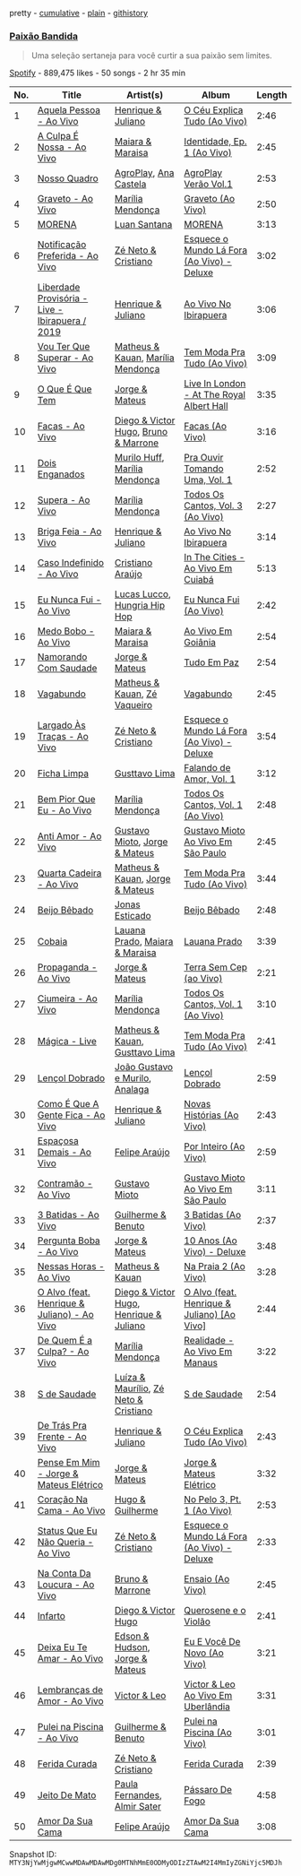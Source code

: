 pretty - [cumulative](/playlists/cumulative/37i9dQZF1DXaWRgGXjiM40.md) - [plain](/playlists/plain/37i9dQZF1DXaWRgGXjiM40) - [githistory](https://github.githistory.xyz/mackorone/spotify-playlist-archive/blob/main/playlists/plain/37i9dQZF1DXaWRgGXjiM40)

### [Paixão Bandida](https://open.spotify.com/playlist/37i9dQZF1DXaWRgGXjiM40)

> Uma seleção sertaneja para você curtir a sua paixão sem limites.

[Spotify](https://open.spotify.com/user/spotify) - 889,475 likes - 50 songs - 2 hr 35 min

| No. | Title | Artist(s) | Album | Length |
|---|---|---|---|---|
| 1 | [Aquela Pessoa \- Ao Vivo](https://open.spotify.com/track/5asabafNzfAzjUecDvuNES) | [Henrique & Juliano](https://open.spotify.com/artist/3p7PcrEHaaKLJnPUGOtRlT) | [O Céu Explica Tudo \(Ao Vivo\)](https://open.spotify.com/album/6UuPk9eKMZBEr0HizvV2Wy) | 2:46 |
| 2 | [A Culpa É Nossa \- Ao Vivo](https://open.spotify.com/track/7nwHsYxiuHo98dLI7UVkyn) | [Maiara & Maraisa](https://open.spotify.com/artist/59jlthNnbmim5l9tmNA7se) | [Identidade, Ep\. 1 \(Ao Vivo\)](https://open.spotify.com/album/28lkxsDDOs1MlWhomdvLcF) | 2:45 |
| 3 | [Nosso Quadro](https://open.spotify.com/track/1bzRhnrWU1l1u4Bby9ZbfQ) | [AgroPlay](https://open.spotify.com/artist/0uGWkZRPp1Urk77XBrPBsZ), [Ana Castela](https://open.spotify.com/artist/2CKOmarVWvWqkNWUatHCex) | [AgroPlay Verão Vol.1](https://open.spotify.com/album/5nLj4u8xY6bfCAHNQVM87i) | 2:53 |
| 4 | [Graveto \- Ao Vivo](https://open.spotify.com/track/3tc8Z4lGzOIwmIVftsxO6o) | [Marília Mendonça](https://open.spotify.com/artist/1yR65psqiazQpeM79CcGh8) | [Graveto \(Ao Vivo\)](https://open.spotify.com/album/5LC5xnORMHtfcwDMI5cC2V) | 2:50 |
| 5 | [MORENA](https://open.spotify.com/track/4PQdrXMDHDPl1RczrrlADd) | [Luan Santana](https://open.spotify.com/artist/3qvcCP2J0fWi0m0uQDUf6r) | [MORENA](https://open.spotify.com/album/4nGg3WC1UXnrDdlF1E2urv) | 3:13 |
| 6 | [Notificação Preferida \- Ao Vivo](https://open.spotify.com/track/3tA0vALUwrzkTgHcm9j6oJ) | [Zé Neto & Cristiano](https://open.spotify.com/artist/487N2T9nIPEHrlTZLL3SQs) | [Esquece o Mundo Lá Fora \(Ao Vivo\) \- Deluxe](https://open.spotify.com/album/0wQ5Sn6RU4yL6WpeiWSaBN) | 3:02 |
| 7 | [Liberdade Provisória \- Live \- Ibirapuera / 2019](https://open.spotify.com/track/7Cf2Hsy3cPlA4e115tElXv) | [Henrique & Juliano](https://open.spotify.com/artist/3p7PcrEHaaKLJnPUGOtRlT) | [Ao Vivo No Ibirapuera](https://open.spotify.com/album/5ExfGmxdqydd3vgdLdRR8f) | 3:06 |
| 8 | [Vou Ter Que Superar \- Ao Vivo](https://open.spotify.com/track/6sRLrSetyIwIKhW1eMlUNP) | [Matheus & Kauan](https://open.spotify.com/artist/2Z0lRIqr997lIUiPtrpKCr), [Marília Mendonça](https://open.spotify.com/artist/1yR65psqiazQpeM79CcGh8) | [Tem Moda Pra Tudo \(Ao Vivo\)](https://open.spotify.com/album/43Z8iIpoxaCrr27KILZJzs) | 3:09 |
| 9 | [O Que É Que Tem](https://open.spotify.com/track/1p6dBmCdP7xh3OMTYJDZPK) | [Jorge & Mateus](https://open.spotify.com/artist/1elUiq4X7pxej6FRlrEzjM) | [Live In London \- At The Royal Albert Hall](https://open.spotify.com/album/6nE1C92IIZQBnlYLxObRHW) | 3:35 |
| 10 | [Facas \- Ao Vivo](https://open.spotify.com/track/1ere9b9vDw2N3m9d4uiXxa) | [Diego & Victor Hugo](https://open.spotify.com/artist/3k68C6mNMJL6OaAdWeW2ZF), [Bruno & Marrone](https://open.spotify.com/artist/5JXhkyafynxCvxtov7C1PV) | [Facas \(Ao Vivo\)](https://open.spotify.com/album/0t4odyaTT5r6RJ7L2CjR8q) | 3:16 |
| 11 | [Dois Enganados](https://open.spotify.com/track/7McCAKExE8KsI2q4Y8wx4U) | [Murilo Huff](https://open.spotify.com/artist/3hq7WoPJsrRP0KMSLhUgRz), [Marília Mendonça](https://open.spotify.com/artist/1yR65psqiazQpeM79CcGh8) | [Pra Ouvir Tomando Uma, Vol\. 1](https://open.spotify.com/album/34wbTHXH6UAGPJKrl3VXOs) | 2:52 |
| 12 | [Supera \- Ao Vivo](https://open.spotify.com/track/3GmJxfnUDrIs1iCfKUELFz) | [Marília Mendonça](https://open.spotify.com/artist/1yR65psqiazQpeM79CcGh8) | [Todos Os Cantos, Vol\. 3 \(Ao Vivo\)](https://open.spotify.com/album/0q1sCNFTFPy66A2zeK8qh5) | 2:27 |
| 13 | [Briga Feia \- Ao Vivo](https://open.spotify.com/track/7bukHRNgGLRySTJEVvLoIR) | [Henrique & Juliano](https://open.spotify.com/artist/3p7PcrEHaaKLJnPUGOtRlT) | [Ao Vivo No Ibirapuera](https://open.spotify.com/album/5ExfGmxdqydd3vgdLdRR8f) | 3:14 |
| 14 | [Caso Indefinido \- Ao Vivo](https://open.spotify.com/track/54TwNxgRorpA9lsStXcv0k) | [Cristiano Araújo](https://open.spotify.com/artist/4HF14RSTZQcEafvfPCFEpI) | [In The Cities \- Ao Vivo Em Cuiabá](https://open.spotify.com/album/5nGde95l1DJcFZCB3NOduX) | 5:13 |
| 15 | [Eu Nunca Fui \- Ao Vivo](https://open.spotify.com/track/3gqzwytSXoWI8xgRloB6WL) | [Lucas Lucco](https://open.spotify.com/artist/06cd30Cv9US973Ika84gDw), [Hungria Hip Hop](https://open.spotify.com/artist/0vLuOi2k62sHujIfplInlK) | [Eu Nunca Fui \(Ao Vivo\)](https://open.spotify.com/album/3H4aDTT9MmDdYCkrwiczJf) | 2:42 |
| 16 | [Medo Bobo \- Ao Vivo](https://open.spotify.com/track/2CW04trIoYMbroZWDzPAjs) | [Maiara & Maraisa](https://open.spotify.com/artist/59jlthNnbmim5l9tmNA7se) | [Ao Vivo Em Goiânia](https://open.spotify.com/album/61KUhWve8zR7CreNCWZcha) | 2:54 |
| 17 | [Namorando Com Saudade](https://open.spotify.com/track/6m84TzSTM5nbwZxIxkYHz6) | [Jorge & Mateus](https://open.spotify.com/artist/1elUiq4X7pxej6FRlrEzjM) | [Tudo Em Paz](https://open.spotify.com/album/57h6WHDjwNGIs5NMeKYEoL) | 2:54 |
| 18 | [Vagabundo](https://open.spotify.com/track/6Lrzxd7ST5oQ6FYKXKH7Ia) | [Matheus & Kauan](https://open.spotify.com/artist/2Z0lRIqr997lIUiPtrpKCr), [Zé Vaqueiro](https://open.spotify.com/artist/5K8Rmjmf4RZFffz94EmBRt) | [Vagabundo](https://open.spotify.com/album/7fUBlrxykadQWJx0Jikf3v) | 2:45 |
| 19 | [Largado Às Traças \- Ao Vivo](https://open.spotify.com/track/371Up3WP7OqJNFPf0BiyUe) | [Zé Neto & Cristiano](https://open.spotify.com/artist/487N2T9nIPEHrlTZLL3SQs) | [Esquece o Mundo Lá Fora \(Ao Vivo\) \- Deluxe](https://open.spotify.com/album/0wQ5Sn6RU4yL6WpeiWSaBN) | 3:54 |
| 20 | [Ficha Limpa](https://open.spotify.com/track/5SwyN9hzmWjBsINlif8li8) | [Gusttavo Lima](https://open.spotify.com/artist/7MiDcPa6UiV3In7lIM71IN) | [Falando de Amor, Vol\. 1](https://open.spotify.com/album/1XNqME96E9GBNYCv8wFbn2) | 3:12 |
| 21 | [Bem Pior Que Eu \- Ao Vivo](https://open.spotify.com/track/4UANYptjv2kpV6IY7IjXoJ) | [Marília Mendonça](https://open.spotify.com/artist/1yR65psqiazQpeM79CcGh8) | [Todos Os Cantos, Vol\. 1 \(Ao Vivo\)](https://open.spotify.com/album/4HpiwfnQvs867JNWeLy1vr) | 2:48 |
| 22 | [Anti Amor \- Ao Vivo](https://open.spotify.com/track/3zlU0V45H1FcjZeGEVt8ih) | [Gustavo Mioto](https://open.spotify.com/artist/1X6ORK7IekgmyjV6IFPszP), [Jorge & Mateus](https://open.spotify.com/artist/1elUiq4X7pxej6FRlrEzjM) | [Gustavo Mioto Ao Vivo Em São Paulo](https://open.spotify.com/album/7LTRGI9fTyJjXxYIuGjGQy) | 2:45 |
| 23 | [Quarta Cadeira \- Ao Vivo](https://open.spotify.com/track/5q0NlM6Pm8Pp3orq7zGiRn) | [Matheus & Kauan](https://open.spotify.com/artist/2Z0lRIqr997lIUiPtrpKCr), [Jorge & Mateus](https://open.spotify.com/artist/1elUiq4X7pxej6FRlrEzjM) | [Tem Moda Pra Tudo \(Ao Vivo\)](https://open.spotify.com/album/43Z8iIpoxaCrr27KILZJzs) | 3:44 |
| 24 | [Beijo Bêbado](https://open.spotify.com/track/3BigzTTQfP3xSLPKATYSop) | [Jonas Esticado](https://open.spotify.com/artist/22jNvLBrXGKr4CcV2tw8Ag) | [Beijo Bêbado](https://open.spotify.com/album/470aKYBGvnxmnTp9ewZQtW) | 2:48 |
| 25 | [Cobaia](https://open.spotify.com/track/1xyVMQx51Kab6eLVtE6twx) | [Lauana Prado](https://open.spotify.com/artist/6TYimByryGphZCtwYopH0y), [Maiara & Maraisa](https://open.spotify.com/artist/59jlthNnbmim5l9tmNA7se) | [Lauana Prado](https://open.spotify.com/album/1CqADkcK8HJY1ss4i3cJqU) | 3:39 |
| 26 | [Propaganda \- Ao Vivo](https://open.spotify.com/track/74n5d5M21JnC4WJ6gdkggK) | [Jorge & Mateus](https://open.spotify.com/artist/1elUiq4X7pxej6FRlrEzjM) | [Terra Sem Cep \(ao Vivo\)](https://open.spotify.com/album/7uhBra7AiFJm6Nd6YGpqGp) | 2:21 |
| 27 | [Ciumeira \- Ao Vivo](https://open.spotify.com/track/7D5F5BzIon5zhzQrOU2pdN) | [Marília Mendonça](https://open.spotify.com/artist/1yR65psqiazQpeM79CcGh8) | [Todos Os Cantos, Vol\. 1 \(Ao Vivo\)](https://open.spotify.com/album/4HpiwfnQvs867JNWeLy1vr) | 3:10 |
| 28 | [Mágica \- Live](https://open.spotify.com/track/5cN5ZOVcYBl4Lnq50Zeqsx) | [Matheus & Kauan](https://open.spotify.com/artist/2Z0lRIqr997lIUiPtrpKCr), [Gusttavo Lima](https://open.spotify.com/artist/7MiDcPa6UiV3In7lIM71IN) | [Tem Moda Pra Tudo \(Ao Vivo\)](https://open.spotify.com/album/43Z8iIpoxaCrr27KILZJzs) | 2:41 |
| 29 | [Lençol Dobrado](https://open.spotify.com/track/72xB2J9ZeBl0Rzxq2XmzdY) | [João Gustavo e Murilo](https://open.spotify.com/artist/6xerOqBLmelL3xZNZkVbGl), [Analaga](https://open.spotify.com/artist/4LTPxLxjiT5pzYd5WZAR3v) | [Lençol Dobrado](https://open.spotify.com/album/39vanCalSWRrvIEOWdyxPY) | 2:59 |
| 30 | [Como É Que A Gente Fica \- Ao Vivo](https://open.spotify.com/track/0zxWyvrKyz031tFfBnkYLr) | [Henrique & Juliano](https://open.spotify.com/artist/3p7PcrEHaaKLJnPUGOtRlT) | [Novas Histórias \(Ao Vivo\)](https://open.spotify.com/album/4pUsKJjeqLi99MZbRKD03U) | 2:43 |
| 31 | [Espaçosa Demais \- Ao Vivo](https://open.spotify.com/track/4frNT1Vw4MbKbS1ngKodkv) | [Felipe Araújo](https://open.spotify.com/artist/47uyFQHOD02S0lj9ptRpoB) | [Por Inteiro \(Ao Vivo\)](https://open.spotify.com/album/72SOxntkBoOczJaepEqb1O) | 2:59 |
| 32 | [Contramão \- Ao Vivo](https://open.spotify.com/track/5g2HVlqROusgDTtun6Y5Tn) | [Gustavo Mioto](https://open.spotify.com/artist/1X6ORK7IekgmyjV6IFPszP) | [Gustavo Mioto Ao Vivo Em São Paulo](https://open.spotify.com/album/7LTRGI9fTyJjXxYIuGjGQy) | 3:11 |
| 33 | [3 Batidas \- Ao Vivo](https://open.spotify.com/track/1uryupl9hqVZYurJwH4G9k) | [Guilherme & Benuto](https://open.spotify.com/artist/6m6e7D2TnV0aYMllFFwMxu) | [3 Batidas \(Ao Vivo\)](https://open.spotify.com/album/2s2XNO2C38JP3NVOp8zkm4) | 2:37 |
| 34 | [Pergunta Boba \- Ao Vivo](https://open.spotify.com/track/36OBPVuz58hAsKxgLCKer6) | [Jorge & Mateus](https://open.spotify.com/artist/1elUiq4X7pxej6FRlrEzjM) | [10 Anos \(Ao Vivo\) \- Deluxe](https://open.spotify.com/album/0wiTSo8xXBIvvkhZNJFWCm) | 3:48 |
| 35 | [Nessas Horas \- Ao Vivo](https://open.spotify.com/track/1MnUXXQEuzlJFNF5xMH1XQ) | [Matheus & Kauan](https://open.spotify.com/artist/2Z0lRIqr997lIUiPtrpKCr) | [Na Praia 2 \(Ao Vivo\)](https://open.spotify.com/album/6J8zN2iOjJzMwNJ6oI75dN) | 3:28 |
| 36 | [O Alvo \(feat\. Henrique & Juliano\) \- Ao Vivo](https://open.spotify.com/track/5Vw6ZLNB6Ko7VZM6vmNIbr) | [Diego & Victor Hugo](https://open.spotify.com/artist/3k68C6mNMJL6OaAdWeW2ZF), [Henrique & Juliano](https://open.spotify.com/artist/3p7PcrEHaaKLJnPUGOtRlT) | [O Alvo \(feat\. Henrique & Juliano\) \[Ao Vivo\]](https://open.spotify.com/album/3yprBTFIy7DnJCHnMDifRv) | 2:44 |
| 37 | [De Quem É a Culpa? \- Ao Vivo](https://open.spotify.com/track/4YhPcVIxIAJrLhFVPGbJkE) | [Marília Mendonça](https://open.spotify.com/artist/1yR65psqiazQpeM79CcGh8) | [Realidade \- Ao Vivo Em Manaus](https://open.spotify.com/album/5EOY7EuE83D9oSeT9eR9ry) | 3:22 |
| 38 | [S de Saudade](https://open.spotify.com/track/3J5Pu25BODMex4Jpy4l6FL) | [Luíza & Maurílio](https://open.spotify.com/artist/0UbJJayomun8CvZKCPH9j3), [Zé Neto & Cristiano](https://open.spotify.com/artist/487N2T9nIPEHrlTZLL3SQs) | [S de Saudade](https://open.spotify.com/album/07Dh4IqK31xeV1jetfPWvL) | 2:54 |
| 39 | [De Trás Pra Frente \- Ao Vivo](https://open.spotify.com/track/6Tp4LCJ5r5IJaEf8lnlPfG) | [Henrique & Juliano](https://open.spotify.com/artist/3p7PcrEHaaKLJnPUGOtRlT) | [O Céu Explica Tudo \(Ao Vivo\)](https://open.spotify.com/album/6UuPk9eKMZBEr0HizvV2Wy) | 2:43 |
| 40 | [Pense Em Mim \- Jorge & Mateus Elétrico](https://open.spotify.com/track/24IMxi4RUakB4bleLn2uBE) | [Jorge & Mateus](https://open.spotify.com/artist/1elUiq4X7pxej6FRlrEzjM) | [Jorge & Mateus Elétrico](https://open.spotify.com/album/0RkEgK2Ch7H5IURwDYTTnt) | 3:32 |
| 41 | [Coração Na Cama \- Ao Vivo](https://open.spotify.com/track/2nZj5YymF54qhAu7RneVP6) | [Hugo & Guilherme](https://open.spotify.com/artist/1LIuN7ov1IBQDdLsU83ojl) | [No Pelo 3, Pt\. 1 \(Ao Vivo\)](https://open.spotify.com/album/3IfMlmwvbnO0yPVTNCnwAb) | 2:53 |
| 42 | [Status Que Eu Não Queria \- Ao Vivo](https://open.spotify.com/track/43tDjfz9Inw7Soy0jzxowN) | [Zé Neto & Cristiano](https://open.spotify.com/artist/487N2T9nIPEHrlTZLL3SQs) | [Esquece o Mundo Lá Fora \(Ao Vivo\) \- Deluxe](https://open.spotify.com/album/0wQ5Sn6RU4yL6WpeiWSaBN) | 2:33 |
| 43 | [Na Conta Da Loucura \- Ao Vivo](https://open.spotify.com/track/2EVaHMfXlWw4ANf6Mb8c5P) | [Bruno & Marrone](https://open.spotify.com/artist/5JXhkyafynxCvxtov7C1PV) | [Ensaio \(Ao Vivo\)](https://open.spotify.com/album/7qq2SnvgPsm5Uz79LaKN2T) | 2:45 |
| 44 | [Infarto](https://open.spotify.com/track/0XEJ7eph2IWFYZc73Jm3n2) | [Diego & Victor Hugo](https://open.spotify.com/artist/3k68C6mNMJL6OaAdWeW2ZF) | [Querosene e o Violão](https://open.spotify.com/album/6gbvsAZViRa9rIq0GjfQbp) | 2:41 |
| 45 | [Deixa Eu Te Amar \- Ao Vivo](https://open.spotify.com/track/1OYJlZVDrTsA6EJzf78fQp) | [Edson & Hudson](https://open.spotify.com/artist/6zpNfYJcPavd1pqLXKiSvl), [Jorge & Mateus](https://open.spotify.com/artist/1elUiq4X7pxej6FRlrEzjM) | [Eu E Você De Novo \(Ao Vivo\)](https://open.spotify.com/album/4eQySBYcXPvtkYXkbsGpin) | 3:21 |
| 46 | [Lembranças de Amor \- Ao Vivo](https://open.spotify.com/track/7MPMOW27HjtsLpeUFcihY8) | [Victor & Leo](https://open.spotify.com/artist/2HtEBtekn0bXogyogD3PTr) | [Victor & Leo Ao Vivo Em Uberlândia](https://open.spotify.com/album/1po4TPOuh3zVj5fMqePCdC) | 3:31 |
| 47 | [Pulei na Piscina \- Ao Vivo](https://open.spotify.com/track/1uA7fD01YlQr1Rm0oyNB4H) | [Guilherme & Benuto](https://open.spotify.com/artist/6m6e7D2TnV0aYMllFFwMxu) | [Pulei na Piscina \(Ao Vivo\)](https://open.spotify.com/album/59wHxqp3FE5gfK0l4wAIc8) | 3:01 |
| 48 | [Ferida Curada](https://open.spotify.com/track/1U3tv41tFRgOfbytpuYQrR) | [Zé Neto & Cristiano](https://open.spotify.com/artist/487N2T9nIPEHrlTZLL3SQs) | [Ferida Curada](https://open.spotify.com/album/4S428p1Dl0B5QShuR6FBMu) | 2:39 |
| 49 | [Jeito De Mato](https://open.spotify.com/track/69Ui5HCL3ckbnnwtnZoGRo) | [Paula Fernandes](https://open.spotify.com/artist/1nca3OA1kKCpP6aPJcBL92), [Almir Sater](https://open.spotify.com/artist/2JnNhPT0sQvhKOyLqDKRuP) | [Pássaro De Fogo](https://open.spotify.com/album/7p1ph1czkPiXYxLi7TBUe1) | 4:58 |
| 50 | [Amor Da Sua Cama](https://open.spotify.com/track/5rq31V6YJVklhB7HxXn9I8) | [Felipe Araújo](https://open.spotify.com/artist/47uyFQHOD02S0lj9ptRpoB) | [Amor Da Sua Cama](https://open.spotify.com/album/2FlH6Ha4zVKWQwCoOt8ldv) | 3:08 |

Snapshot ID: `MTY3NjYwMjgwMCwwMDAwMDAwMDg0MTNhMmE0ODMyODIzZTAwM2I4MmIyZGNiYjc5MDJh`
